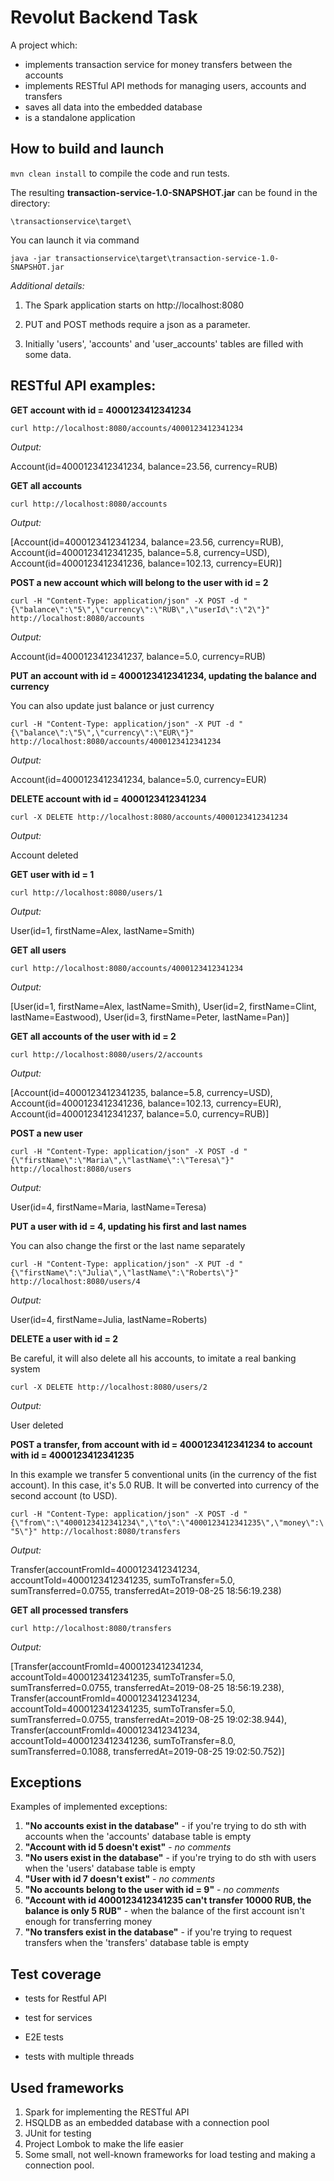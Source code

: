 # Revolut Backend Task

A project which:
- implements transaction service for money transfers between the accounts 
- implements RESTful API methods for managing users, accounts and transfers
- saves all data into the embedded database
- is a standalone application

## How to build and launch ##

`mvn clean install` to compile the code and run tests.

The resulting **transaction-service-1.0-SNAPSHOT.jar** can be found in the directory:

`\transactionservice\target\`

You can launch it via command 

`java -jar transactionservice\target\transaction-service-1.0-SNAPSHOT.jar`

*Additional details:*

1. The Spark application starts on http://localhost:8080

2. PUT and POST methods require a json as a parameter.

3. Initially 'users', 'accounts' and 'user_accounts' tables are filled with some data. 

## RESTful API examples: ##

**GET account with id = 4000123412341234**

`curl http://localhost:8080/accounts/4000123412341234`

*Output:*

Account(id=4000123412341234, balance=23.56, currency=RUB)

**GET all accounts**

`curl http://localhost:8080/accounts`

*Output:*

[Account(id=4000123412341234, balance=23.56, currency=RUB), Account(id=4000123412341235, balance=5.8, currency=USD), Account(id=4000123412341236, balance=102.13, currency=EUR)]

**POST a new account which will belong to the user with id = 2**

`curl -H "Content-Type: application/json" -X POST -d "{\"balance\":\"5\",\"currency\":\"RUB\",\"userId\":\"2\"}" http://localhost:8080/accounts`

*Output:*

Account(id=4000123412341237, balance=5.0, currency=RUB)

**PUT an account with id = 4000123412341234, updating the balance and currency**

You can also update just balance or just currency

`curl -H "Content-Type: application/json" -X PUT -d "{\"balance\":\"5\",\"currency\":\"EUR\"}" http://localhost:8080/accounts/4000123412341234`

*Output:*

Account(id=4000123412341234, balance=5.0, currency=EUR)

**DELETE account with id = 4000123412341234**

`curl -X DELETE http://localhost:8080/accounts/4000123412341234`

*Output:*

Account deleted

**GET user with id = 1**

`curl http://localhost:8080/users/1`

*Output:*

User(id=1, firstName=Alex, lastName=Smith)

**GET all users**

`curl http://localhost:8080/accounts/4000123412341234`

*Output:*

[User(id=1, firstName=Alex, lastName=Smith), User(id=2, firstName=Clint, lastName=Eastwood), User(id=3, firstName=Peter, lastName=Pan)]

**GET all accounts of the user with id = 2**

`curl http://localhost:8080/users/2/accounts`

*Output:*

[Account(id=4000123412341235, balance=5.8, currency=USD), Account(id=4000123412341236, balance=102.13, currency=EUR), Account(id=4000123412341237, balance=5.0, currency=RUB)]

**POST a new user**

`curl -H "Content-Type: application/json" -X POST -d "{\"firstName\":\"Maria\",\"lastName\":\"Teresa\"}" http://localhost:8080/users`

*Output:*

User(id=4, firstName=Maria, lastName=Teresa)

**PUT a user with id = 4, updating his first and last names**

You can also change the first or the last name separately

`curl -H "Content-Type: application/json" -X PUT -d "{\"firstName\":\"Julia\",\"lastName\":\"Roberts\"}" http://localhost:8080/users/4`

*Output:*

User(id=4, firstName=Julia, lastName=Roberts)

**DELETE a user with id = 2**

Be careful, it will also delete all his accounts, to imitate a real banking system

`curl -X DELETE http://localhost:8080/users/2`

*Output:*

User deleted

**POST a transfer, from account with id = 4000123412341234 to account with id = 4000123412341235**

In this example we transfer 5 conventional units (in the currency of the fist account). In this case, it's 5.0 RUB. It will be converted into currency of the second account (to USD).

`curl -H "Content-Type: application/json" -X POST -d "{\"from\":\"4000123412341234\",\"to\":\"4000123412341235\",\"money\":\"5\"}" http://localhost:8080/transfers`

*Output:*

Transfer(accountFromId=4000123412341234, accountToId=4000123412341235, sumToTransfer=5.0, sumTransferred=0.0755, transferredAt=2019-08-25 18:56:19.238)

**GET all processed transfers**

`curl http://localhost:8080/transfers`

*Output:*

[Transfer(accountFromId=4000123412341234, accountToId=4000123412341235, sumToTransfer=5.0, sumTransferred=0.0755, transferredAt=2019-08-25 18:56:19.238), Transfer(accountFromId=4000123412341234, accountToId=4000123412341235, sumToTransfer=5.0, sumTransferred=0.0755, transferredAt=2019-08-25 19:02:38.944), Transfer(accountFromId=4000123412341234, accountToId=4000123412341236, sumToTransfer=8.0, sumTransferred=0.1088, transferredAt=2019-08-25 19:02:50.752)]

## Exceptions ##

Examples of implemented exceptions:
1) **"No accounts exist in the database"** - if you're trying to do sth with accounts when the 'accounts' database table is empty
2) **"Account with id 5 doesn't exist"** - *no comments*
3) **"No users exist in the database"** - if you're trying to do sth with users when the 'users' database table is empty
4) **"User with id 7 doesn't exist"** - *no comments*
5) **"No accounts belong to the user with id = 9"** - *no comments*
6) **"Account with id 4000123412341235 can't transfer 10000 RUB, the balance is only 5 RUB"** - when the balance of the first account isn't enough for transferring money
7) **"No transfers exist in the database"** - if you're trying to request transfers when the 'transfers' database table is empty

## Test coverage ##
- tests for Restful API

- test for services

- E2E tests

- tests with multiple threads

## Used frameworks ##

1. Spark for implementing the RESTful API
2. HSQLDB as an embedded database with a connection pool
3. JUnit for testing
4. Project Lombok to make the life easier
5. Some small, not well-known frameworks for load testing and making a connection pool. 
